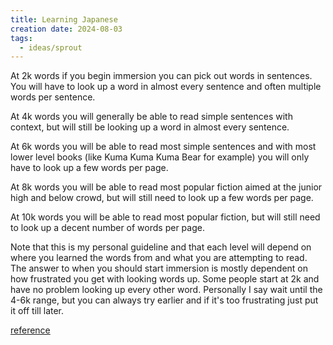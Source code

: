 ```yaml
---
title: Learning Japanese
creation date: 2024-08-03
tags:
  - ideas/sprout
---
```

At 2k words if you begin immersion you can pick out words in sentences. You will have to look up a word in almost every sentence and often multiple words per sentence.

At 4k words you will generally be able to read simple sentences with context, but will still be looking up a word in almost every sentence.

At 6k words you will be able to read most simple sentences and with most lower level books (like Kuma Kuma Kuma Bear for example) you will only have to look up a few words per page.

At 8k words you will be able to read most popular fiction aimed at the junior high and below crowd, but will still need to look up a few words per page.

At 10k words you will be able to read most popular fiction, but will still need to look up a decent number of words per page.

Note that this is my personal guideline and that each level will depend on where you learned the words from and what you are attempting to read. The answer to when you should start immersion is mostly dependent on how frustrated you get with looking words up. Some people start at 2k and have no problem looking up every other word. Personally I say wait until the 4-6k range, but you can always try earlier and if it's too frustrating just put it off till later.

[reference](https://www.reddit.com/r/LearnJapanese/comments/wgxhi8/what_level_of_wanikani_should_i_be_at_to/)